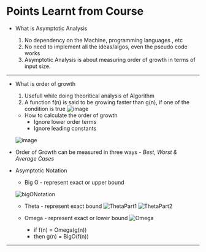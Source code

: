 # Points Learnt from Course
- What is Asymptotic Analysis

    1. No dependency on the Machine, programming languages , etc
    2. No need to implement all the ideas/algos, even the pseudo code works
    3. Asymptotic Analysis is about measuring order of growth in terms of input size. 
---
- What is order of growth
    1. Usefull while doing theoritical analysis of Algorithm
    2. A function f(n) is said to be growing faster than g(n), if one of the condition is true
![image](https://user-images.githubusercontent.com/11685096/147967217-d3737bd0-cd28-449c-a8c1-87a276759044.png)


    - How to calculate the order of growth
        - Ignore lower order terms
        - Ignore leading constants
        
    ![image](https://user-images.githubusercontent.com/11685096/147967260-4c0d1c10-c233-41be-b914-07669bbf7f5c.png)

- Order of Growth can be measured in three ways - *Best, Worst & Average Cases*
- Asymptotic Notation
    - Big O - represent exact or upper bound
    
    ![bigONotation](https://user-images.githubusercontent.com/11685096/148276958-f5933984-9628-4682-b5e3-a31c491c1633.jpeg)
    - Theta - represent exact bound
    ![ThetaPart1](https://user-images.githubusercontent.com/11685096/149486080-1b25cf12-41ee-4422-8db6-8edb1efc6283.jpeg)
    ![ThetaPart2](https://user-images.githubusercontent.com/11685096/149486200-6dfd0a5e-4b36-413e-b69c-f62097a1e906.jpeg)

    - Omega - represent exact or lower bound
    ![Omega](https://user-images.githubusercontent.com/11685096/149277925-6b86fa34-0155-42d6-abb5-10c8669c878c.jpeg)
        - if f(n) = Omega(g(n))
        - then g(n) = BigO(f(n))
    
---
